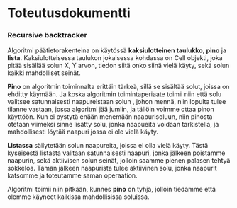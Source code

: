 # Toteutusdokumentti

### Recursive backtracker
Algoritmi päätietorakenteina on käytössä **kaksiulotteinen taulukko**, **pino** ja **lista**. Kaksiulotteisessa taulukon jokaisessa kohdassa on Cell objekti,
joka pitää sisällää solun  X, Y arvon, tiedon siitä onko siinä vielä käyty, sekä solun kaikki mahdolliset seinät. 

**Pino** on algoritmin toiminnalta erittäin tärkeä,
sillä se sisältää solut, joissa on ehditty käymään. Ja koska algoritmin toimintaperiaate toimii niin että solu valitsee satunnaisesti naapureistaan solun , johon mennä, niin lopulta
tulee tilanne vastaan, jossa algoritmi jää jumiin, ja tällöin voimme ottaa pinon käyttöön. Kun ei pystytä enään menemään naapurisoluun, niin pinosta otetaan viimeksi sinne lisätty solu, jonka naapueita voidaan tarkistella,
ja mahdollisesti löytää naapuri jossa ei ole vielä käyty.

**Listassa** säilytetään solun naapureita, joissa ei olla vielä käyty. Tästä kyseisestä listasta valitaan satunnaisesti naapuri, jonka jälkeen poistamme naapurin, sekä aktiivisen solun seinät, jolloin saamme pienen palasen tehtyä sokkeloa.
Tämän jälkeen naapurista tulee aktiivinen solu, jonka naapurit katsomme ja toteutamme saman operaation.

Algoritmi toimii niin pitkään, kunnes **pino** on tyhjä, jolloin tiedämme että olemme käyneet kaikissa mahdollisissa soluissa.
